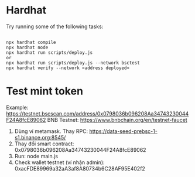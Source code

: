 # Hardhat
Try running some of the following tasks:

```shell

npx hardhat compile
npx hardhat node
npx hardhat run scripts/deploy.js
or
npx hardhat run scripts/deploy.js --network bsctest
npx hardhat verify --network <address deployed>
```


# Test mint token

Example: https://testnet.bscscan.com/address/0x0798036b096208Aa34743230044F24A8fcE89062
BNB Testnet: https://www.bnbchain.org/en/testnet-faucet
1. Dùng ví metamask. Thay RPC: https://data-seed-prebsc-1-s1.binance.org:8545/
2. Thay đổi smart contract: 0x0798036b096208Aa34743230044F24A8fcE89062
3. Run: node main.js
4. Check wallet testnet (ví nhận admin): 0xacFDE89969a32aA3af8A80734b6C28AF95E402f2
